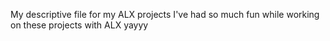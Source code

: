 My descriptive file for my ALX projects
I've had so much fun while working on these projects with ALX yayyy
